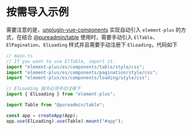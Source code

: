 # 按需导入示例

需要注意的是，[unplugin-vue-components](https://github.com/antfu/unplugin-vue-components) 实现自动引入 `element-plus` 的方式，在结合 [@pureadmin/table](https://github.com/xiaoxian521/pure-admin-table) 使用时，需要手动引入 `ElTable`、`ElPagination`、`ElLoading` 样式并且需要手动注册下 `ElLoading`，代码如下

```ts
// main.ts
// If you want to use ElTable, import it.
import "element-plus/es/components/table/style/css";
import "element-plus/es/components/pagination/style/css";
import "element-plus/es/components/loading/style/css";

// ElLoading 指令必须手动注册下
import { ElLoading } from "element-plus";

import Table from "@pureadmin/table";

const app = createApp(App);
app.use(ElLoading).use(Table).mount("#app");
```
